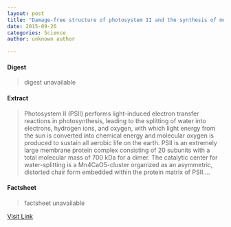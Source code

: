 ```yaml
---
layout: post
title: "Damage-free structure of photosystem II and the synthesis of model compounds for water-oxidation"
date: 2015-09-26
categories: Science
author: unknown author

---
```



#### Digest
>digest unavailable

#### Extract
>Photosystem II (PSII) performs light-induced electron transfer reactions in photosynthesis, leading to the splitting of water into electrons, hydrogen ions, and oxygen, with which light energy from the sun is converted into chemical energy and molecular oxygen is produced to sustain all aerobic life on the earth. PSII is an extremely large membrane protein complex consisting of 20 subunits with a total molecular mass of 700 kDa for a dimer. The catalytic center for water-splitting is a Mn4CaO5-cluster organized as an asymmetric, distorted chair form embedded within the protein matrix of PSII....

#### Factsheet
>factsheet unavailable

[Visit Link](http://phys.org/news/2015-09-damage-free-photosystem-ii-synthesis-compounds.html)


